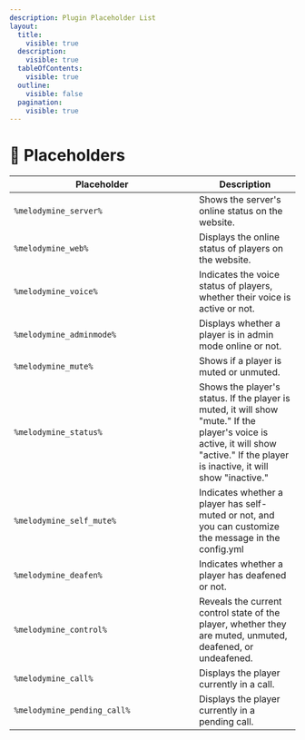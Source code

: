```yaml
---
description: Plugin Placeholder List
layout:
  title:
    visible: true
  description:
    visible: true
  tableOfContents:
    visible: true
  outline:
    visible: false
  pagination:
    visible: true
---
```


# 📝 Placeholders



<table data-full-width="true"><thead><tr><th width="310">Placeholder</th><th>Description</th></tr></thead><tbody><tr><td><code>%melodymine_server%</code></td><td>Shows the server's online status on the website. </td></tr><tr><td><code>%melodymine_web%</code></td><td>Displays the online status of players on the website. </td></tr><tr><td><code>%melodymine_voice%</code></td><td>Indicates the voice status of players, whether their voice is active or not. </td></tr><tr><td><code>%melodymine_adminmode%</code></td><td>Displays whether a player is in admin mode online or not. </td></tr><tr><td><code>%melodymine_mute%</code></td><td>Shows if a player is muted or unmuted.</td></tr><tr><td><code>%melodymine_status%</code></td><td>Shows the player's status. If the player is muted, it will show "mute." If the player's voice is active, it will show "active." If the player is inactive, it will show "inactive." </td></tr><tr><td><code>%melodymine_self_mute%</code></td><td>Indicates whether a player has self-muted or not, and you can customize the message in the config.yml</td></tr><tr><td><code>%melodymine_deafen%</code></td><td>Indicates whether a player has deafened or not.</td></tr><tr><td><code>%melodymine_control%</code></td><td>Reveals the current control state of the player, whether they are muted, unmuted, deafened, or undeafened. </td></tr><tr><td><code>%melodymine_call%</code></td><td>Displays the player currently in a call.</td></tr><tr><td><code>%melodymine_pending_call%</code></td><td>Displays the player currently in a pending call.</td></tr></tbody></table>
